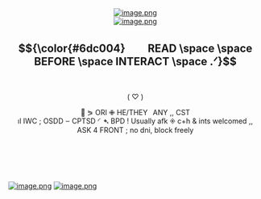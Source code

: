 ‎ <p align="center">
[![image.png](https://i.postimg.cc/65ZqpDM8/image.png)](https://postimg.cc/D82nCYkh)</br>
[![image.png](https://i.postimg.cc/hvxxLh1m/image.png)](https://postimg.cc/y31kB156)
<h2 align="center"> $${\color{#6dc004}  　 READ \space \space BEFORE \space INTERACT \space .ᐟ}$$ </h2>
‎
‎ <p align="center">
( ♡ )

 <p align="center">
🍃 ⪖ ORI ✙ HE/THEY⠀ANY ,, CST </br>
ıl IWC ; OSDD ⏖ CPTSD ◜➴ BPD ! 
Usually afk ◈ c+h & ints welcomed ,, </br>
ASK 4 FRONT ; no dni, block freely </br> </br>‎ 
 <p align="center">

‎ <p align="center">
<h2 align="center">  </h2>

[![image.png](https://i.postimg.cc/hvxxLh1m/image.png)](https://postimg.cc/y31kB156)
[![image.png](https://i.postimg.cc/fTdndZnh/image.png)](https://postimg.cc/QHjyL2d6)
<p align="center"></p>

